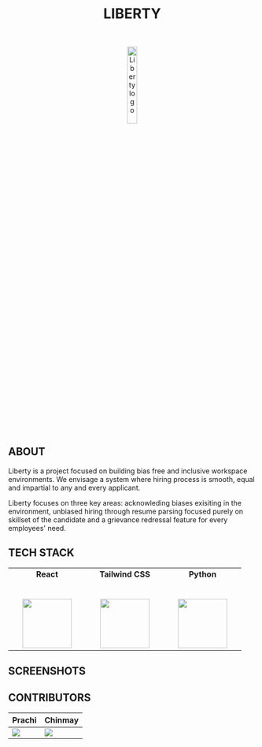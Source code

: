 <h1 align="center"> <b> LIBERTY </b> </h1>
 <br/>
<p align="center">
        <img width="20%" src="https://github.com/chinmaychahar/Hack-for-inclusion-Liberty/blob/master/images/logo.png" alt="Liberty logo">
</p>

## ABOUT
Liberty is a project focused on building bias free and inclusive workspace environments. We envisage a system where hiring process is smooth, equal and impartial to any and every applicant. 

Liberty focuses on three key areas: acknowleding biases exisiting in the environment, unbiased hiring through resume parsing focused purely on skillset of the candidate and a grievance redressal feature for every employees' need.

## TECH STACK

<table>
  <tbody>
    <tr valign="top">
      <td width="25%" align="center">
        <span><strong>React</strong></span><br><br><br>
        <img height="100px" src="https://upload.wikimedia.org/wikipedia/commons/thumb/a/a7/React-icon.svg/1280px-React-icon.svg.png">
      </td>
      <td width="25%" align="center">
	      <span><strong>Tailwind CSS</strong></span><br><br><br>
        <img height="100px" src="https://iconape.com/wp-content/files/an/351546/svg/tailwind-css-seeklogo.com.svg">
      </td>
	    <td width="25%" align="center">
	      <span><strong>Python</strong></span><br><br><br>
        <img height="100px" src="https://upload.wikimedia.org/wikipedia/commons/thumb/c/c3/Python-logo-notext.svg/768px-Python-logo-notext.svg.png">
      </td>
     </tr>
  </tbody>
</table>

## SCREENSHOTS

## CONTRIBUTORS

Prachi| Chinmay| 
------------ | ------------- 
[![](https://github.com/saxenaprachi.png?size=90)](https://github.com/saxenaprachi) | [![](https://github.com/chinmaychahar.png?size=90)](https://github.com/chinmaychahar)
